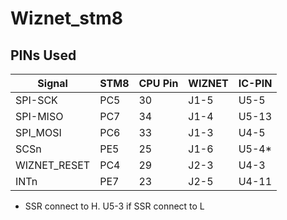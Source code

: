 # Wiznet_stm8

## PINs Used

| Signal | STM8 |CPU Pin|WIZNET|IC-PIN|
|--------|------|-------|------|------|
|SPI-SCK | PC5  | 30    | J1-5 |  U5-5|
|SPI-MISO| PC7  | 34    | J1-4 | U5-13| 
|SPI_MOSI| PC6  | 33    | J1-3 | U4-5 |
|SCSn    | PE5  | 25    | J1-6 | U5-4*|
|WIZNET_RESET|PC4| 29   | J2-3 | U4-3 |
|INTn    | PE7  | 23    | J2-5 | U4-11|  

* SSR connect to H.  U5-3 if SSR connect to L

